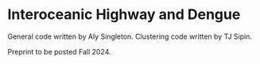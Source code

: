 # Interoceanic Highway and Dengue
General code written by Aly Singleton. Clustering code written by TJ Sipin.

Preprint to be posted Fall 2024.
